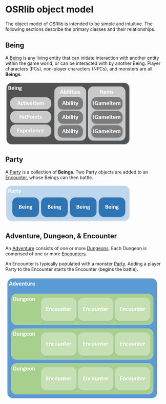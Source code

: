 # OSRlib object model

The object model of OSRlib is intended to be simple and intuitive. The following sections describe the primary classes and their relationships.

## Being

A [Being](../src/osrlib.CoreRules/Being.cs) is any living entity that can initiate interaction with another entity within the game world, or can be interacted with by another Being. Player characters (PCs), non-player characters (NPCs), and monsters are all **Beings**.

![OSRlib Being diagram](./images/being_sm.png)

## Party

A [Party](../src/osrlib.CoreRules/Party.cs) is a collection of **Beings**. Two Party objects are added to an [Encounter](#adventure-dungeon--encounter), whose Beings can then battle.

![OSRlib Party diagram](./images/party_sm.png)

## Adventure, Dungeon, & Encounter

An [Adventure](../src/osrlib.CoreRules/Adventure.cs) consists of one or more [Dungeons](../src/osrlib.CoreRules/Dungeon.cs). Each Dungeon is comprised of one or more [Encounters](../src/osrlib.CoreRules/Encounter).

An Encounter is typically populated with a monster [Party](#party). Adding a player Party to the Encounter starts the Encounter (begins the battle).

![OSRlib Adventure diagram](./images/adventure_sm.png)
